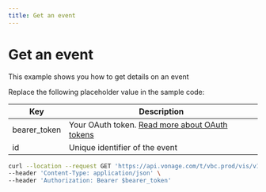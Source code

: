 ```yaml
---
title: Get an event
---
```


# Get an event

This example shows you how to get details on an event

Replace the following placeholder value in the sample code:

| Key | Description |
| --- | ----------- |
| bearer_token      | Your OAuth token. [Read more about OAuth tokens](/concepts/guides/create-an-access-token) |
| id                | Unique identifier of the event |

``` bash
curl --location --request GET 'https://api.vonage.com/t/vbc.prod/vis/v1/self/events/:id' \
--header 'Content-Type: application/json' \
--header 'Authorization: Bearer $bearer_token'
```
